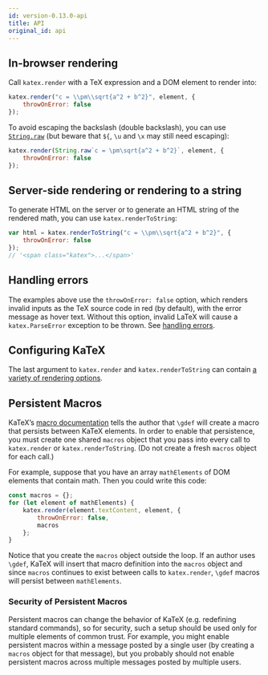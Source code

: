 ```yaml
---
id: version-0.13.0-api
title: API
original_id: api
---
```

## In-browser rendering
Call `katex.render` with a TeX expression and a DOM element to render into:

```js
katex.render("c = \\pm\\sqrt{a^2 + b^2}", element, {
    throwOnError: false
});
```

To avoid escaping the backslash (double backslash), you can use
[`String.raw`](https://developer.mozilla.org/en-US/docs/Web/JavaScript/Reference/Global_Objects/String/raw)
(but beware that `${`, `\u` and `\x` may still need escaping):
```js
katex.render(String.raw`c = \pm\sqrt{a^2 + b^2}`, element, {
    throwOnError: false
});
```

## Server-side rendering or rendering to a string
To generate HTML on the server or to generate an HTML string of the rendered math, you can use `katex.renderToString`:

```js
var html = katex.renderToString("c = \\pm\\sqrt{a^2 + b^2}", {
    throwOnError: false
});
// '<span class="katex">...</span>'
```

## Handling errors

The examples above use the `throwOnError: false` option, which renders invalid
inputs as the TeX source code in red (by default), with the error message as
hover text.  Without this option, invalid LaTeX will cause a
`katex.ParseError` exception to be thrown.  See [handling errors](error.md).

## Configuring KaTeX

The last argument to `katex.render` and `katex.renderToString` can contain
[a variety of rendering options](options.md).

## Persistent Macros

KaTeX’s [macro documentation](supported.html#gdef) tells the author that `\gdef` will create a macro that persists between KaTeX elements. In order to enable that persistence, you must create one shared `macros` object that you pass into every call to `katex.render` or `katex.renderToString`. (Do not create a fresh `macros` object for each call.)

For example, suppose that you have an array `mathElements` of DOM elements that contain math. Then you could write this code:

```js
const macros = {};
for (let element of mathElements) {
    katex.render(element.textContent, element, {
        throwOnError: false,
        macros
    };
}
```

Notice that you create the `macros` object outside the loop. If an author uses `\gdef`, KaTeX will insert that macro definition into the `macros` object and since `macros` continues to exist between calls to `katex.render`, `\gdef` macros will persist between `mathElements`.

### Security of Persistent Macros

Persistent macros can change the behavior of KaTeX (e.g. redefining standard commands), so for security, such a setup should be used only for multiple elements of common trust.  For example, you might enable persistent macros within a message posted by a single user (by creating a `macros` object for that message), but you probably should not enable persistent macros across multiple messages posted by multiple users.
